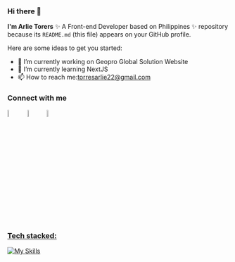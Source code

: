### Hi there 👋


**I'm Arlie Torers**  ✨ A Front-end Developer based on Philippines ✨ repository because its `README.md` (this file) appears on your GitHub profile.

Here are some ideas to get you started:

- 🔭 I’m currently working on Geopro Global Solution Website 
- 🌱 I’m currently learning NextJS
- 📫 How to reach me:torresarlie22@gmail.com

### Connect with me
[<img src="https://img.icons8.com/color/48/000000/linkedin.png" width="6.5%"/>](https://www.linkedin.com/in/arlie-torres-18946a258/)  &nbsp; 
[<img src="https://img.icons8.com/fluent/48/000000/facebook-new.png" width="6.5%%"/>](https://www.facebook.com/liboy12/)  &nbsp;
<img src="https://img.icons8.com/fluent/48/000000/gmail.png" width="6.5%"/> <a href="mailto:torresarlie22@gmail.com">
  ### Tech stacked:
  [![My Skills](https://skillicons.dev/icons?i=js,ts,react,nextjs,prisma,cs,html,css,postgresql,firebase,&perline=8&theme=light)](https://skillicons.dev)
